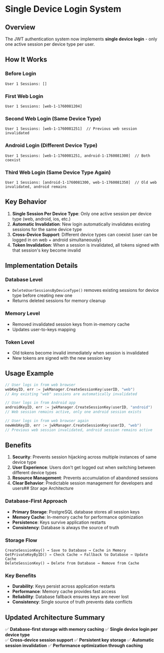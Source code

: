 # Single Device Login System

## Overview

The JWT authentication system now implements **single device login** - only one active session per device type per user.

## How It Works

### Before Login
```
User 1 Sessions: []
```

### First Web Login
```
User 1 Sessions: [web-1-1760081204]
```

### Second Web Login (Same Device Type)
```
User 1 Sessions: [web-1-1760081251]  // Previous web session invalidated
```

### Android Login (Different Device Type)
```
User 1 Sessions: [web-1-1760081251, android-1-1760081300]  // Both coexist
```

### Third Web Login (Same Device Type Again)
```
User 1 Sessions: [android-1-1760081300, web-1-1760081350]  // Old web invalidated, android remains
```

## Key Behavior

1. **Single Session Per Device Type**: Only one active session per device type (web, android, ios, etc.)
2. **Automatic Invalidation**: New login automatically invalidates existing sessions for the same device type
3. **Cross-Device Support**: Different device types can coexist (user can be logged in on web + android simultaneously)
4. **Token Invalidation**: When a session is invalidated, all tokens signed with that session's key become invalid

## Implementation Details

### Database Level
- `DeleteUserSessionsByDeviceType()` removes existing sessions for device type before creating new one
- Returns deleted sessions for memory cleanup

### Memory Level
- Removed invalidated session keys from in-memory cache
- Updates user-to-keys mapping

### Token Level
- Old tokens become invalid immediately when session is invalidated
- New tokens are signed with the new session key

## Usage Example

```go
// User logs in from web browser
webKeyID, err := jwkManager.CreateSessionKey(userID, "web")
// Any existing "web" sessions are automatically invalidated

// User logs in from Android app  
androidKeyID, err := jwkManager.CreateSessionKey(userID, "android")
// Web session remains active, only one android session exists

// User logs in from web browser again
newWebKeyID, err := jwkManager.CreateSessionKey(userID, "web")
// Previous web session invalidated, android session remains active
```

## Benefits

1. **Security**: Prevents session hijacking across multiple instances of same device type
2. **User Experience**: Users don't get logged out when switching between different device types
3. **Resource Management**: Prevents accumulation of abandoned sessions
4. **Clear Behavior**: Predictable session management for developers and users## Stor
age Architecture

### Database-First Approach
- **Primary Storage**: PostgreSQL database stores all session keys
- **Memory Cache**: In-memory cache for performance optimization
- **Persistence**: Keys survive application restarts
- **Consistency**: Database is always the source of truth

### Storage Flow
```
CreateSessionKey() → Save to Database → Cache in Memory
GetPrivateKeyByID() → Check Cache → Fallback to Database → Update Cache
DeleteSessionKey() → Delete from Database → Remove from Cache
```

### Key Benefits
- **Durability**: Keys persist across application restarts
- **Performance**: Memory cache provides fast access
- **Reliability**: Database fallback ensures keys are never lost
- **Consistency**: Single source of truth prevents data conflicts

## Updated Architecture Summary

✅ **Database-first storage with memory caching**
✅ **Single device login per device type**  
✅ **Cross-device session support**
✅ **Persistent key storage**
✅ **Automatic session invalidation**
✅ **Performance optimization through caching**
